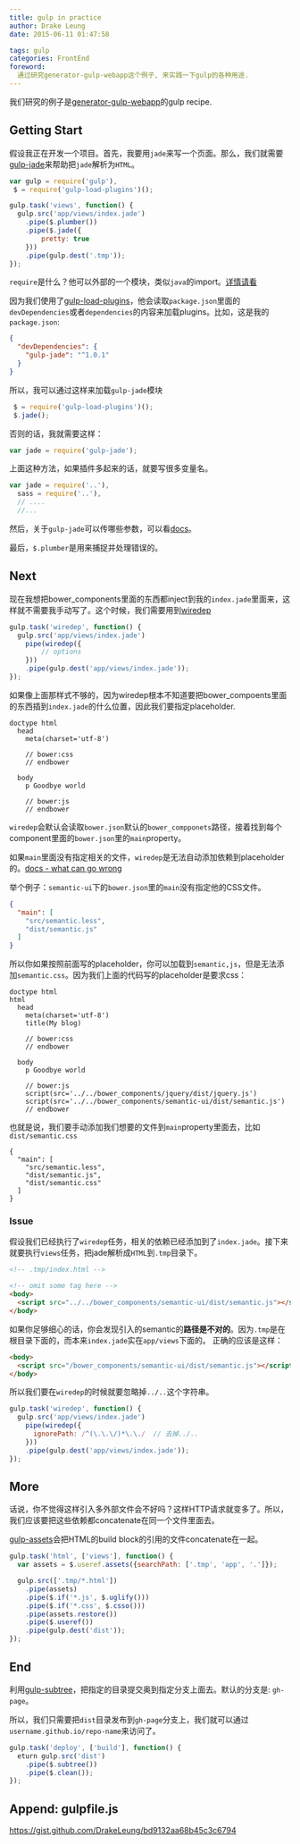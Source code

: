 ```yaml
---
title: gulp in practice
author: Drake Leung
date: 2015-06-11 01:47:58

tags: gulp
categories: FrontEnd
foreword:
  通过研究generator-gulp-webapp这个例子, 来实践一下gulp的各种用途.
---
```


我们研究的例子是[generator-gulp-webapp](https://github.com/yeoman/generator-gulp-webapp/blob/master/app%2Ftemplates%2Fgulpfile.js)的gulp recipe.

## Getting Start
假设我正在开发一个项目。首先，我要用`jade`来写一个页面。那么，我们就需要[gulp-jade](https://www.npmjs.com/package/gulp-jade)来帮助把`jade`解析为`HTML`。
```javascript
var gulp = require('gulp'),
 $ = require('gulp-load-plugins')();

gulp.task('views', function() {
  gulp.src('app/views/index.jade')
    .pipe($.plumber())
    .pipe($.jade({
        pretty: true
    }))
    .pipe(gulp.dest('.tmp'));
});
```
 `require`是什么？他可以外部的一个模块，类似`java`的import。[详情请看]()

因为我们使用了[gulp-load-plugins](https://www.npmjs.com/package/gulp-load-plugins)，他会读取`package.json`里面的`devDependencies`或者`dependencies`的内容来加载plugins。比如，这是我的`package.json`:
```json
{
  "devDependencies": {
    "gulp-jade": "^1.0.1"
  }
}
```
所以，我可以通过这样来加载`gulp-jade`模块
```javascript
 $ = require('gulp-load-plugins')();
 $.jade();
```
否则的话，我就需要这样：
```javascript
var jade = require('gulp-jade');
```
上面这种方法，如果插件多起来的话，就要写很多变量名。
```javascript
var jade = require('..'),
  sass = require('..'),
  // ....
  //...
```

然后，关于`gulp-jade`可以传哪些参数，可以看[docs](https://www.npmjs.com/package/gulp-jade#options)。

最后，`$.plumber`是用来捕捉并处理错误的。

## Next
现在我想把bower_components里面的东西都inject到我的`index.jade`里面来，这样就不需要我手动写了。这个时候，我们需要用到[wiredep](https://github.com/taptapship/wiredep#gulpjs)
```javascript
gulp.task('wiredep', function() {
  gulp.src('app/views/index.jade')
    pipe(wiredep({
        // options
    }))
    .pipe(gulp.dest('app/views/index.jade'));
});
```
如果像上面那样式不够的，因为wiredep根本不知道要把bower_compoents里面的东西插到`index.jade`的什么位置，因此我们要指定placeholder.
```jade
doctype html
  head
    meta(charset='utf-8')

    // bower:css
    // endbower

  body
    p Goodbye world

    // bower:js
    // endbower
```
`wiredep`会默认会读取`bower.json`默认的`bower_compponets`路径，接着找到每个component里面的`bower.json`里的`main`property。

如果`main`里面没有指定相关的文件，`wiredep`是无法自动添加依赖到placeholder的。[docs - what can go wrong](https://github.com/taptapship/wiredep#what-can-go-wrong)

举个例子：`semantic-ui`下的`bower.json`里的`main`没有指定他的CSS文件。
```json
{
  "main": [
    "src/semantic.less",
    "dist/semantic.js"
  ]
}
```
所以你如果按照前面写的placeholder，你可以加载到`semantic,js`，但是无法添加`semantic.css`。因为我们上面的代码写的placeholder是要求css：
```jade
doctype html
html
  head
    meta(charset='utf-8')
    title(My blog)

    // bower:css
    // endbower

  body
    p Goodbye world

    // bower:js
    script(src='../../bower_components/jquery/dist/jquery.js')
    script(src='../../bower_components/semantic-ui/dist/semantic.js')
    // endbower
```
也就是说，我们要手动添加我们想要的文件到`main`property里面去，比如`dist/semantic.css`
```
{
  "main": [
    "src/semantic.less",
    "dist/semantic.js",
    "dist/semantic.css"
  ]
}
```
### Issue
假设我们已经执行了`wiredep`任务，相关的依赖已经添加到了`index.jade`。接下来就要执行`views`任务，把jade解析成`HTML`到`.tmp`目录下。
```html
<!-- .tmp/index.html -->

<!-- omit some tag here -->
<body>
  <script src="../../bower_components/semantic-ui/dist/semantic.js"></script>
</body>
```
如果你足够细心的话，你会发现引入的semantic的**路径是不对的**。因为`.tmp`是在根目录下面的，而本来`index.jade`实在`app/views`下面的。
正确的应该是这样：
```html
<body>
  <script src="/bower_components/semantic-ui/dist/semantic.js"></script>
</body>
```
所以我们要在`wiredep`的时候就要忽略掉`../..`这个字符串。
```javascript
gulp.task('wiredep', function() {
  gulp.src('app/views/index.jade')
    pipe(wiredep({
      ignorePath: /^(\.\.\/)*\.\./  // 去掉../..
    }))
    .pipe(gulp.dest('app/views/index.jade'));
});
```

## More
话说，你不觉得这样引入多外部文件会不好吗？这样HTTP请求就变多了。所以，我们应该要把这些依赖都concatenate在同一个文件里面去。

[gulp-assets](https://www.npmjs.com/package/gulp-useref)会把HTML的build block的引用的文件concatenate在一起。

```javascript
gulp.task('html', ['views'], function() {
  var assets = $.useref.assets({searchPath: ['.tmp', 'app', '.']});

  gulp.src(['.tmp/*.html'])
    .pipe(assets)
    .pipe($.if('*.js', $.uglify()))
    .pipe($.if('*.css', $.csso()))
    .pipe(assets.restore())
    .pipe($.useref())
    .pipe(gulp.dest('dist'));
});
```

## End
利用[gulp-subtree](https://github.com/Snugug/gulp-subtree)，把指定的目录提交奥到指定分支上面去。默认的分支是: `gh-page`。

所以，我们只需要把`dist`目录发布到`gh-page`分支上，我们就可以通过`username.github.io/repo-name`来访问了。

```javascript
gulp.task('deploy', ['build'], function() {
  eturn gulp.src('dist')
    .pipe($.subtree())
    .pipe($.clean());
});
```

## Append: gulpfile.js
https://gist.github.com/DrakeLeung/bd9132aa68b45c3c6794
